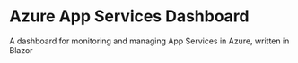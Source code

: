 # Azure App Services Dashboard
A dashboard for monitoring and managing App Services in Azure, written in Blazor
